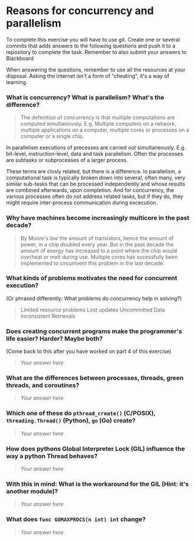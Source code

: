 # Reasons for concurrency and parallelism


To complete this exercise you will have to use git. Create one or several commits that adds answers to the following questions and push it to a repository to complete the task. Remember to also submit your answers to Blackboard

When answering the questions, remember to use all the resources at your disposal. Asking the internet isn't a form of "cheating", it's a way of learning.

 ### What is concurrency? What is parallelism? What's the difference?
 > The defenition of concurrency is that multiple computations are computed simultaniously. E.g. Multiple computers on a network, multiple applications on a computer, multiple cores or processes on a computer or a single chip.
 
In parallelism executions of precesses are carried out simultaneously. E.g. bit-level, instruction-level, data and task parallelism. Often the processes are subtasks or subprocesses of a larger process. 

These terms are closly related, but there is a difference. In parallelism, a computational task is typically broken down into several, often many, very similar sub-tasks that can be processed independently and whose results are combined afterwards, upon completion. 
And for concurrency, the various processes often do not address related tasks, but if they do, they might require inter-process communication during excecution.
 
 ### Why have machines become increasingly multicore in the past decade?
 > By Moore's law the amount of transistors, hence the amount of power, in a chip doubled every year. But in the past decade the amount of energy has increased to a point where the chip would overheat or melt during use. Multiple cores has sucessfully been implemented to circumvent this problem in the last decade.
 
 ### What kinds of problems motivates the need for concurrent execution?
 (Or phrased differently: What problems do concurrency help in solving?)
 > Limited resource problems
 > Lost updates
 > Uncommitted Data
 > Inconsistent Retrievals
 
 ### Does creating concurrent programs make the programmer's life easier? Harder? Maybe both?
 (Come back to this after you have worked on part 4 of this exercise)
 > *Your answer here*
 
 ### What are the differences between processes, threads, green threads, and coroutines?
 > *Your answer here*
 
 ### Which one of these do `pthread_create()` (C/POSIX), `threading.Thread()` (Python), `go` (Go) create?
 > *Your answer here*
 
 ### How does pythons Global Interpreter Lock (GIL) influence the way a python Thread behaves?
 > *Your answer here*
 
 ### With this in mind: What is the workaround for the GIL (Hint: it's another module)?
 > *Your answer here*
 
 ### What does `func GOMAXPROCS(n int) int` change? 
 > *Your answer here*

